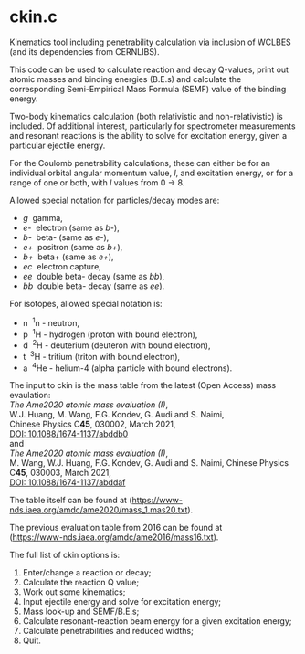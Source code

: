 # ckin.c

Kinematics tool including penetrability calculation via inclusion of WCLBES
(and its dependencies from CERNLIBS).

This code can be used to calculate reaction and decay Q-values, print out
atomic masses and binding energies (B.E.s) and calculate the corresponding
Semi-Empirical Mass Formula (SEMF) value of the binding energy.

Two-body kinematics calculation (both relativistic and non-relativistic) is
included. Of additional interest, particularly for spectrometer measurements
and resonant reactions is the ability to solve for excitation energy, given a
particular ejectile energy.

For the Coulomb penetrability calculations, these can either be for an
individual orbital angular momentum value, *l*, and excitation energy, or for a
range of one or both, with *l* values from 0 &rarr; 8.

Allowed special notation for particles/decay modes are:
 
- *g*   &nbsp;gamma,
- *e-*  &nbsp;electron (same as *b-*),
- *b-*  &nbsp;beta- (same as *e-*),
- *e+*  &nbsp;positron (same as *b+*),
- *b+*  &nbsp;beta+ (same as *e+*),
- *ec*  &nbsp;electron capture,
- *ee*  &nbsp;double beta- decay (same as *bb*),
- *bb*  &nbsp;double beta- decay (same as *ee*).

For isotopes, allowed special notation is:

- n  &nbsp;<sup>1</sup>n - neutron,
- p  &nbsp;<sup>1</sup>H - hydrogen (proton with bound electron),
- d  &nbsp;<sup>2</sup>H - deuterium (deuteron with bound electron),
- t  &nbsp;<sup>3</sup>H - tritium (triton with bound electron),
- a  &nbsp;<sup>4</sup>He - helium-4 (alpha particle with bound electrons).

The input to ckin is the mass table from the latest (Open Access)
mass evaulation:  
*The Ame2020 atomic mass evaluation (I)*,  
W.J. Huang, M. Wang, F.G. Kondev, G. Audi and S. Naimi,  
Chinese Physics C**45**, 030002, March 2021,  
[DOI: 10.1088/1674-1137/abddb0](https://doi.org/10.1088/1674-1137/abddb0)  
and  
*The Ame2020 atomic mass evaluation (I)*,  
M. Wang, W.J. Huang, F.G. Kondev, G. Audi and S. Naimi,
Chinese Physics C**45**, 030003, March 2021,  
[DOI: 10.1088/1674-1137/abddaf](https://doi.org/10.1088/1674-1137/abddaf)

The table itself can be found at
(https://www-nds.iaea.org/amdc/ame2020/mass_1.mas20.txt).

The previous evaluation table from 2016 can be found at  
(https://www-nds.iaea.org/amdc/ame2016/mass16.txt).

The full list of ckin options is:

1. Enter/change a reaction or decay;
2. Calculate the reaction Q value;
3. Work out some kinematics;
4. Input ejectile energy and solve for excitation energy;
5. Mass look-up and SEMF/B.E.s;
6. Calculate resonant-reaction beam energy for a given excitation energy;
7. Calculate penetrabilities and reduced widths;
0. Quit.
